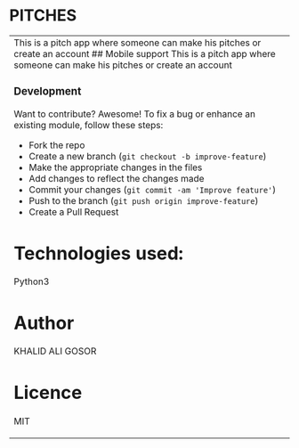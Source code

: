 # PITCHES

<table>
<tr>
<td>
  This is a pitch app where someone can make his pitches or create an account
## Mobile support
 This is a pitch app where someone can make his pitches or create an account

### Development
Want to contribute? Awesome!
To fix a bug or enhance an existing module, follow these steps:
- Fork the repo
- Create a new branch (`git checkout -b improve-feature`)
- Make the appropriate changes in the files
- Add changes to reflect the changes made
- Commit your changes (`git commit -am 'Improve feature'`)
- Push to the branch (`git push origin improve-feature`)
- Create a Pull Request

# Technologies used:
 Python3
# Author
KHALID ALI GOSOR
# Licence
MIT
